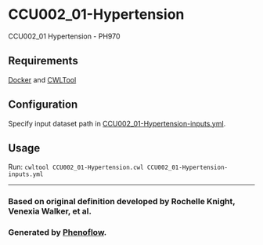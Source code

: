 # CCU002_01-Hypertension

CCU002_01 Hypertension - PH970

## Requirements

[Docker](https://docs.docker.com/install/) and [CWLTool](https://github.com/common-workflow-language/cwltool#install)

## Configuration

Specify input dataset path in [CCU002_01-Hypertension-inputs.yml](CCU002_01-Hypertension-inputs.yml).

## Usage

Run: `cwltool CCU002_01-Hypertension.cwl CCU002_01-Hypertension-inputs.yml`

***

### Based on original definition developed by Rochelle Knight, Venexia Walker, et al.
### Generated by [Phenoflow](https://kclhi.org/phenoflow).
